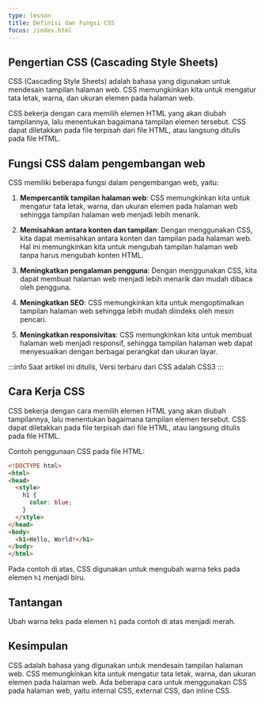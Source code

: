 ```yaml
---
type: lesson
title: Definisi dan Fungsi CSS
focus: /index.html
---
```


## Pengertian CSS (Cascading Style Sheets)

CSS (Cascading Style Sheets) adalah bahasa yang digunakan untuk mendesain tampilan halaman web. CSS memungkinkan kita untuk mengatur tata letak, warna, dan ukuran elemen pada halaman web.

CSS bekerja dengan cara memilih elemen HTML yang akan diubah tampilannya, lalu menentukan bagaimana tampilan elemen tersebut. CSS dapat diletakkan pada file terpisah dari file HTML, atau langsung ditulis pada file HTML.

## Fungsi CSS dalam pengembangan web

CSS memiliki beberapa fungsi dalam pengembangan web, yaitu:

1. **Mempercantik tampilan halaman web**: CSS memungkinkan kita untuk mengatur tata letak, warna, dan ukuran elemen pada halaman web sehingga tampilan halaman web menjadi lebih menarik.

2. **Memisahkan antara konten dan tampilan**: Dengan menggunakan CSS, kita dapat memisahkan antara konten dan tampilan pada halaman web. Hal ini memungkinkan kita untuk mengubah tampilan halaman web tanpa harus mengubah konten HTML.

3. **Meningkatkan pengalaman pengguna**: Dengan menggunakan CSS, kita dapat membuat halaman web menjadi lebih menarik dan mudah dibaca oleh pengguna.

4. **Meningkatkan SEO**: CSS memungkinkan kita untuk mengoptimalkan tampilan halaman web sehingga lebih mudah diindeks oleh mesin pencari.

5. **Meningkatkan responsivitas**: CSS memungkinkan kita untuk membuat halaman web menjadi responsif, sehingga tampilan halaman web dapat menyesuaikan dengan berbagai perangkat dan ukuran layar.


:::info
Saat artikel ini ditulis, Versi terbaru dari CSS adalah CSS3
:::



## Cara Kerja CSS

CSS bekerja dengan cara memilih elemen HTML yang akan diubah tampilannya, lalu menentukan bagaimana tampilan elemen tersebut. CSS dapat diletakkan pada file terpisah dari file HTML, atau langsung ditulis pada file HTML.

Contoh penggunaan CSS pada file HTML:

```html
<!DOCTYPE html>
<html>
<head>
  <style>
    h1 {
      color: blue;
    }
  </style>
</head>
<body>
  <h1>Hello, World!</h1>
</body>
</html>
```

Pada contoh di atas, CSS digunakan untuk mengubah warna teks pada elemen `h1` menjadi biru.


## Tantangan

Ubah warna teks pada elemen `h1` pada contoh di atas menjadi merah.


## Kesimpulan

CSS adalah bahasa yang digunakan untuk mendesain tampilan halaman web. CSS memungkinkan kita untuk mengatur tata letak, warna, dan ukuran elemen pada halaman web. Ada beberapa cara untuk menggunakan CSS pada halaman web, yaitu internal CSS, external CSS, dan inline CSS.
